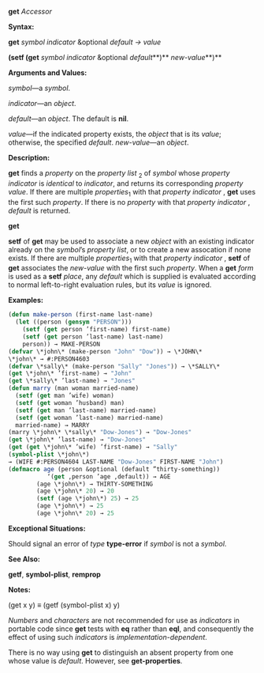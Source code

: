 **get** *Accessor* 



**Syntax:** 



**get** *symbol indicator* &amp;optional *default → value* 



**(setf (get** *symbol indicator* &amp;optional *default***)** *new-value***)** 



**Arguments and Values:** 



*symbol*—a *symbol*. 



*indicator*—an *object*. 



*default*—an *object*. The default is **nil**. 



*value*—if the indicated property exists, the *object* that is its *value*; otherwise, the specified *default*. *new-value*—an *object*. 



**Description:** 



**get** finds a *property* on the *property list* <sub>2</sub> of *symbol* whose *property indicator* is *identical* to *indicator*, and returns its corresponding *property value*. If there are multiple *properties*<sub>1</sub> with that *property indicator* , **get** uses the first such *property*. If there is no *property* with that *property indicator* , *default* is returned. 







 



 



**get** 



**setf** of **get** may be used to associate a new *object* with an existing indicator already on the *symbol*’s *property list*, or to create a new assocation if none exists. If there are multiple *properties*<sub>1</sub> with that *property indicator* , **setf** of **get** associates the *new-value* with the first such *property*. When a **get** *form* is used as a **setf** *place*, any *default* which is supplied is evaluated according to normal left-to-right evaluation rules, but its *value* is ignored. 



**Examples:**
```lisp
(defun make-person (first-name last-name) 
  (let ((person (gensym "PERSON"))) 
    (setf (get person ’first-name) first-name) 
    (setf (get person ’last-name) last-name) 
    person)) → MAKE-PERSON 
(defvar \*john\* (make-person "John" "Dow")) → \*JOHN\* 
\*john\* → #:PERSON4603 
(defvar \*sally\* (make-person "Sally" "Jones")) → \*SALLY\* 
(get \*john\* ’first-name) → "John" 
(get \*sally\* ’last-name) → "Jones" 
(defun marry (man woman married-name) 
  (setf (get man ’wife) woman) 
  (setf (get woman ’husband) man) 
  (setf (get man ’last-name) married-name) 
  (setf (get woman ’last-name) married-name) 
  married-name) → MARRY 
(marry \*john\* \*sally\* "Dow-Jones") → "Dow-Jones" 
(get \*john\* ’last-name) → "Dow-Jones" 
(get (get \*john\* ’wife) ’first-name) → "Sally" 
(symbol-plist \*john\*) 
→ (WIFE #:PERSON4604 LAST-NAME "Dow-Jones" FIRST-NAME "John") 
(defmacro age (person &optional (default ”thirty-something)) 
	       ‘(get ,person ’age ,default)) → AGE 
		(age \*john\*) → THIRTY-SOMETHING 
		(age \*john\* 20) → 20 
		(setf (age \*john\*) 25) → 25 
		(age \*john\*) → 25 
		(age \*john\* 20) → 25 
```
**Exceptional Situations:** 



Should signal an error of *type* **type-error** if *symbol* is not a *symbol*. 



**See Also:** 



**getf**, **symbol-plist**, **remprop** 



**Notes:** 



(get x y) *≡* (getf (symbol-plist x) y) 







 



 



*Numbers* and *characters* are not recommended for use as *indicators* in portable code since **get** tests with **eq** rather than **eql**, and consequently the effect of using such *indicators* is *implementation-dependent*. 



There is no way using **get** to distinguish an absent property from one whose value is *default*. However, see **get-properties**. 



